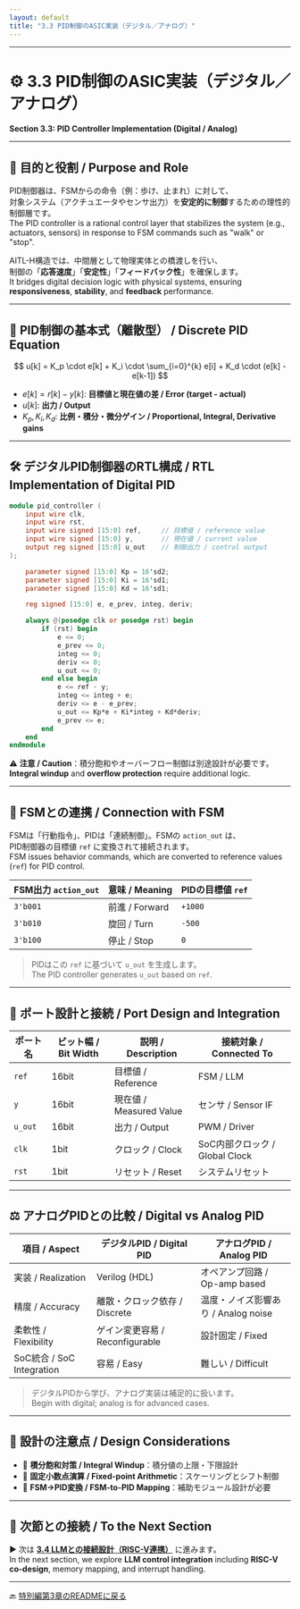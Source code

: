 ```yaml
---
layout: default
title: "3.3 PID制御のASIC実装（デジタル／アナログ）"
---
```


---

# ⚙️ 3.3 PID制御のASIC実装（デジタル／アナログ）  
**Section 3.3: PID Controller Implementation (Digital / Analog)**

---

## 🎯 目的と役割 / Purpose and Role

PID制御器は、FSMからの命令（例：歩け、止まれ）に対して、  
対象システム（アクチュエータやセンサ出力）を**安定的に制御**するための理性的制御層です。  
The PID controller is a rational control layer that stabilizes the system (e.g., actuators, sensors) in response to FSM commands such as "walk" or "stop".

AITL-H構造では、中間層として物理実体との橋渡しを行い、  
制御の「**応答速度**」「**安定性**」「**フィードバック性**」を確保します。  
It bridges digital decision logic with physical systems, ensuring **responsiveness**, **stability**, and **feedback** performance.

---

## 🧮 PID制御の基本式（離散型） / Discrete PID Equation

$$
u[k] = K_p \cdot e[k] + K_i \cdot \sum_{i=0}^{k} e[i] + K_d \cdot (e[k] - e[k-1])
$$

- $e[k] = r[k] - y[k]$: **目標値と現在値の差 / Error (target - actual)**
- $u[k]$: **出力 / Output**
- $K_p, K_i, K_d$: **比例・積分・微分ゲイン / Proportional, Integral, Derivative gains**
  
---

## 🛠️ デジタルPID制御器のRTL構成 / RTL Implementation of Digital PID

```verilog
module pid_controller (
    input wire clk,
    input wire rst,
    input wire signed [15:0] ref,     // 目標値 / reference value
    input wire signed [15:0] y,       // 現在値 / current value
    output reg signed [15:0] u_out    // 制御出力 / control output
);

    parameter signed [15:0] Kp = 16'sd2;
    parameter signed [15:0] Ki = 16'sd1;
    parameter signed [15:0] Kd = 16'sd1;

    reg signed [15:0] e, e_prev, integ, deriv;

    always @(posedge clk or posedge rst) begin
        if (rst) begin
            e <= 0;
            e_prev <= 0;
            integ <= 0;
            deriv <= 0;
            u_out <= 0;
        end else begin
            e <= ref - y;
            integ <= integ + e;
            deriv <= e - e_prev;
            u_out <= Kp*e + Ki*integ + Kd*deriv;
            e_prev <= e;
        end
    end
endmodule
```

⚠️ **注意 / Caution**：積分飽和やオーバーフロー制御は別途設計が必要です。  
**Integral windup** and **overflow protection** require additional logic.

---

## 🔄 FSMとの連携 / Connection with FSM

FSMは「行動指令」、PIDは「連続制御」。FSMの `action_out` は、  
PID制御器の目標値 `ref` に変換されて接続されます。  
FSM issues behavior commands, which are converted to reference values (`ref`) for PID control.

| FSM出力 `action_out` | 意味 / Meaning | PIDの目標値 `ref` |
|----------------------|----------------|-------------------|
| `3'b001`             | 前進 / Forward | `+1000`           |
| `3'b010`             | 旋回 / Turn    | `-500`            |
| `3'b100`             | 停止 / Stop    | `0`               |

> PIDはこの `ref` に基づいて `u_out` を生成します。  
> The PID controller generates `u_out` based on `ref`.

---

## 🔌 ポート設計と接続 / Port Design and Integration

| ポート名 | ビット幅 / Bit Width | 説明 / Description | 接続対象 / Connected To |
|----------|----------------------|--------------------|--------------------------|
| `ref`    | 16bit                | 目標値 / Reference | FSM / LLM                |
| `y`      | 16bit                | 現在値 / Measured Value | センサ / Sensor IF |
| `u_out`  | 16bit                | 出力 / Output      | PWM / Driver             |
| `clk`    | 1bit                 | クロック / Clock   | SoC内部クロック / Global Clock |
| `rst`    | 1bit                 | リセット / Reset   | システムリセット         |

---

## ⚖️ アナログPIDとの比較 / Digital vs Analog PID

| 項目 / Aspect    | デジタルPID / Digital PID     | アナログPID / Analog PID               |
|------------------|-------------------------------|----------------------------------------|
| 実装 / Realization | Verilog (HDL)                 | オペアンプ回路 / Op-amp based         |
| 精度 / Accuracy   | 離散・クロック依存 / Discrete | 温度・ノイズ影響あり / Analog noise  |
| 柔軟性 / Flexibility | ゲイン変更容易 / Reconfigurable | 設計固定 / Fixed                      |
| SoC統合 / SoC Integration | 容易 / Easy               | 難しい / Difficult                     |

> デジタルPIDから学び、アナログ実装は補足的に扱います。  
> Begin with digital; analog is for advanced cases.

---

## 📝 設計の注意点 / Design Considerations

- 🧯 **積分飽和対策 / Integral Windup**：積分値の上限・下限設計  
- 🧮 **固定小数点演算 / Fixed-point Arithmetic**：スケーリングとシフト制御  
- 🔄 **FSM→PID変換 / FSM-to-PID Mapping**：補助モジュール設計が必要  

---

## 📎 次節との接続 / To the Next Section

▶️ 次は [**3.4 LLMとの接続設計（RISC-V連携）**](3_4_llm_connection.md) に進みます。  
In the next section, we explore **LLM control integration** including **RISC-V co-design**, memory mapping, and interrupt handling.

---

🔙 [特別編第3章のREADMEに戻る](../README.md)  
